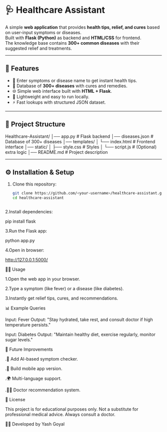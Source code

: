 # 🩺 Healthcare Assistant

A simple **web application** that provides **health tips, relief, and cures** based on user-input symptoms or diseases.  
Built with **Flask (Python)** as backend and **HTML/CSS** for frontend.  
The knowledge base contains **300+ common diseases** with their suggested relief and treatments.

---

## 🚀 Features
- 🔎 Enter symptoms or disease name to get instant health tips.
- 💊 Database of **300+ diseases** with cures and remedies.
- 🌐 Simple web interface built with **HTML + Flask**.
- 📱 Lightweight and easy to run locally.
- ⚡ Fast lookups with structured JSON dataset.

---

## 📂 Project Structure


Healthcare-Assistant/
│── app.py # Flask backend
│── diseases.json # Database of 300+ diseases
│── templates/
│ └── index.html # Frontend interface
│── static/
│ ├── style.css # Styles
│ └── script.js # (Optional) extra logic
│── README.md # Project description




---

## ⚙️ Installation & Setup

1. Clone this repository:
   ```bash
   git clone https://github.com/<your-username>/healthcare-assistant.git
   cd healthcare-assistant



2.Install dependencies:

pip install flask


3.Run the Flask app:

python app.py


4.Open in browser:

http://127.0.0.1:5000/

🧑‍💻 Usage

1.Open the web app in your browser.

2.Type a symptom (like fever) or a disease (like diabetes).

3.Instantly get relief tips, cures, and recommendations.

📊 Example Queries

Input: Fever
Output: "Stay hydrated, take rest, and consult doctor if high temperature persists."

Input: Diabetes
Output: "Maintain healthy diet, exercise regularly, monitor sugar levels."

📌 Future Improvements

.🤖 Add AI-based symptom checker.

.📱 Build mobile app version.

.🌍 Multi-language support.

.🧑‍⚕️ Doctor recommendation system.

📜 License

This project is for educational purposes only.
Not a substitute for professional medical advice. Always consult a doctor.


👨‍💻 Developed by Yash Goyal
